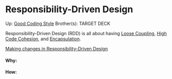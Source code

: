 # Responsibility-Driven Design

Up: [Good Coding Style](good_coding_style)
Brother(s):
TARGET DECK

Responsibility-Driven Design (RDD) is all about having [Loose Coupling](loose_coupling),
[High Code Cohesion](high_code_cohesion), and [Encapsulation](encapsulation).

[Making changes in Responsibility-Driven Design](making_changes_in_responsibility-driven_design)





































#### Why:
#### How:










